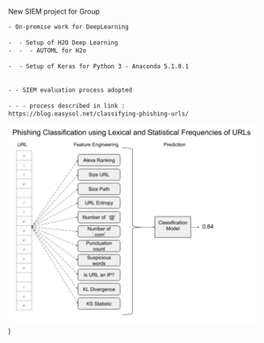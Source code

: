 

   New SIEM project for Group


    - On-premise work for DeepLearning 

    -  - Setup of H2O Deep Learning
    -  -  - AUTOML for H2o

    -  - Setup of Keras for Python 3 - Anaconda 5.1.0.1


    - - SIEM evaluation process adopted
   
    - - - process described in link : https://blog.easysol.net/classifying-phishing-urls/ 

![alt text](images/phishing_process.png?raw=true "Process SIEM"))   

